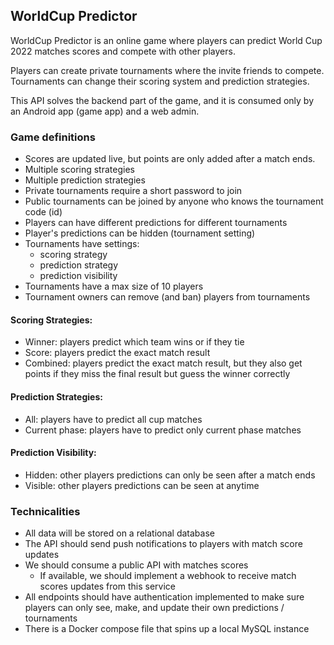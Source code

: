 ## WorldCup Predictor
WorldCup Predictor is an online game where players can predict World Cup 2022 matches scores and compete with other players.

Players can create private tournaments where the invite friends to compete.
Tournaments can change their scoring system and prediction strategies.

This API solves the backend part of the game, and it is consumed only by an Android app (game app) and a web admin.

### Game definitions
 - Scores are updated live, but points are only added after a match ends.
 - Multiple scoring strategies
 - Multiple prediction strategies
 - Private tournaments require a short password to join
 - Public tournaments can be joined by anyone who knows the tournament code (id)
 - Players can have different predictions for different tournaments
 - Player's predictions can be hidden (tournament setting)
 - Tournaments have settings:
   - scoring strategy
   - prediction strategy
   - prediction visibility
 - Tournaments have a max size of 10 players
 - Tournament owners can remove (and ban) players from tournaments

#### Scoring Strategies:
- Winner: players predict which team wins or if they tie
- Score: players predict the exact match result
- Combined: players predict the exact match result, but they also get points if they miss the final result but guess the winner correctly

#### Prediction Strategies:
- All: players have to predict all cup matches
- Current phase: players have to predict only current phase matches 

#### Prediction Visibility:
- Hidden: other players predictions can only be seen after a match ends
- Visible: other players predictions can be seen at anytime

### Technicalities
- All data will be stored on a relational database
- The API should send push notifications to players with match score updates
- We should consume a public API with matches scores
  - If available, we should implement a webhook to receive match scores updates from this service
- All endpoints should have authentication implemented to make sure players can only see, make, and update their own predictions / tournaments
- There is a Docker compose file that spins up a local MySQL instance
